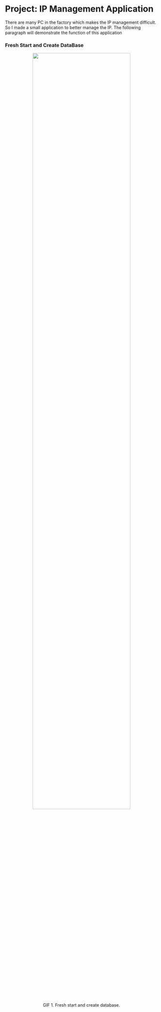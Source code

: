 # Project: IP Management Application <br />

There are many PC in the factory which makes the IP management difficult. So I made a small application to better manage the IP. The following paragraph will demonstrate the function of this application <br />


###  Fresh Start and Create DataBase


<p align="center">
<img src="/Image/1_Create.gif" height="80%" width="80%"> 
</p>  

<p align="center">
GIF 1. Fresh start and create database. 
</p>
